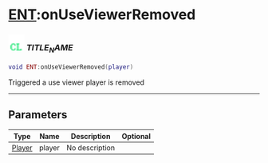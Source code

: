 # [ENT](../ent/README.md):onUseViewerRemoved

### <img src="../../.gitbook/assets/client.png" width="32" height="32" /> $TITLE_NAME$

```lua
void ENT:onUseViewerRemoved(player)
```

Triggered a use viewer player is removed<br>

-----------------
## Parameters

| Type   | Name | Description | Optional |
| ------ | ---- | ----------- | -------: |
| [Player](../player/README.md) | player | No description |  |
